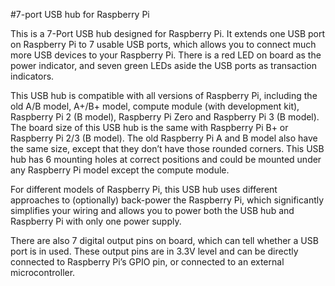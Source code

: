 <!--
---
name: 7-port USB hub
class: board
type: usb
formfactor: USB
manufacturer: UUGear
description: 7-port USB hub for Raspberry Pi
url: http://www.uugear.com/product/7-port-usb-hub-for-raspberry-pi/
buy: http://www.uugear.com/product/7-port-usb-hub-for-raspberry-pi/
image: 'uugear-7port-usb-hub.png'
pincount: 7
eeprom: no
power:
  '2':
ground:
  '39':
-->
#7-port USB hub for Raspberry Pi

This is a 7-Port USB hub designed for Raspberry Pi. It extends one USB port on Raspberry Pi to 7 usable USB ports, which allows you to connect much more USB devices to your Raspberry Pi. There is a red LED on board as the power indicator, and seven green LEDs aside the USB ports as transaction indicators.

This USB hub is compatible with all versions of Raspberry Pi, including the old A/B model, A+/B+ model, compute module (with development kit), Raspberry Pi 2 (B model), Raspberry Pi Zero and Raspberry Pi 3 (B model). The board size of this USB hub is the same with Raspberry Pi B+ or Raspberry Pi 2/3 (B model). The old Raspberry Pi A and B model also have the same size, except that they don’t have those rounded corners. This USB hub has 6 mounting holes at correct positions and could be mounted under any Raspberry Pi model except the compute module.

For different models of Raspberry Pi, this USB hub uses different approaches to (optionally) back-power the Raspberry Pi, which significantly simplifies your wiring and allows you to power both the USB hub and Raspberry Pi with only one power supply.

There are also 7 digital output pins on board, which can tell whether a USB port is in used. These output pins are in 3.3V level and can be directly connected to Raspberry Pi’s GPIO pin, or connected to an external microcontroller.

